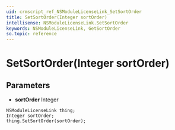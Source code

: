 ```yaml
---
uid: crmscript_ref_NSModuleLicenseLink_SetSortOrder
title: SetSortOrder(Integer sortOrder)
intellisense: NSModuleLicenseLink.SetSortOrder
keywords: NSModuleLicenseLink, GetSortOrder
so.topic: reference
---
```


# SetSortOrder(Integer sortOrder)

## Parameters

* **sortOrder** Integer

```crmscript
NSModuleLicenseLink thing;
Integer sortOrder;
thing.SetSortOrder(sortOrder);
```

